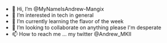 - 👋 Hi, I’m @MyNameIsAndrew-Mangix
- 👀 I’m interested in tech in general
- 🌱 I’m currently learning the flavor of the week
- 💞️ I’m looking to collaborate on anything please I'm desperate
- 📫 How to reach me ... my twitter @Andrew_MKII

<!---
MyNameIsAndrew-Mangix/MyNameIsAndrew-Mangix is a ✨ special ✨ repository because its `README.md` (this file) appears on your GitHub profile.
You can click the Preview link to take a look at your changes.
--->
